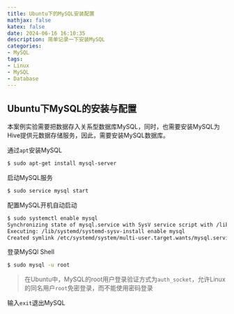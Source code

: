 ```yaml
---
title: Ubuntu下的MySQL安装配置
mathjax: false
katex: false
date: 2024-06-16 16:10:35
description: 简单记录一下安装MySQL
categories:
- MySQL
tags:
- Linux
- MySQL
- Database
---
```


## Ubuntu下MySQL的安装与配置

本案例实验需要把数据存入关系型数据库MySQL，同时，也需要安装MySQL为Hive提供元数据存储服务，因此，需要安装MySQL数据库。

通过`apt`安装MySQL

```sh
$ sudo apt-get install mysql-server
```

启动MySQL服务

```sh
$ sudo service mysql start
```

配置MySQL开机自动启动

```sh
$ sudo systemctl enable mysql
Synchronizing state of mysql.service with SysV service script with /lib/systemd/systemd-sysv-install.
Executing: /lib/systemd/systemd-sysv-install enable mysql
Created symlink /etc/systemd/system/multi-user.target.wants/mysql.service → /lib/systemd/system/mysql.service.
```

登录MySQl Shell

```sh
$ sudo mysql -u root
```

> 在Ubuntu中，MySQL的root用户登录验证方式为`auth_socket`，允许Linux的同名用户`root`免密登录，而不能使用密码登录

输入`exit`退出MySQL
